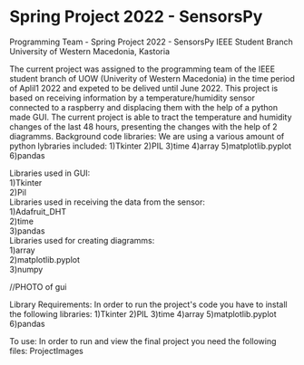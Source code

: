 # Spring Project 2022 - SensorsPy
Programming Team - Spring Project 2022 - SensorsPy
IEEE Student Branch University of Western Macedonia, Kastoria


The current project was assigned to the programming team of the IEEE student branch of UOW (Univerity of Western Macedonia) in the time period of Aplil1 2022 and expeted to be delived until June 2022.
This project is based on receiving information by a temperature/humidity sensor connected to a raspberry and displacing them with the help of a python made GUI.
The current project is able to tract the temperature and humidity changes of the last 48 hours, presenting the changes with the help of 2 diagramms. 
Background code libraries:
We are using a various amount of python lybraries included: 
        1)Tkinter 
        2)PIL
        3)time
        4)array
        5)matplotlib.pyplot
        6)pandas

Libraries used in GUI:                                    
  1)Tkinter                                               
  2)Pil                                                   
Libraries used in receiving the data from the sensor:     
  1)Adafruit_DHT                                          
  2)time                                                  
  3)pandas                                                
Libraries used for creating diagramms:                    
  1)array                                                 
  2)matplotlib.pyplot       
  3)numpy

//PHOTO of gui


Library Requirements:
In order to run the project's code you have to install the following libraries:
 1)Tkinter   2)PIL   3)time  4)array   5)matplotlib.pyplot     6)pandas


To use: 
In order to run and view the final project you need the following files:
ProjectImages


        
